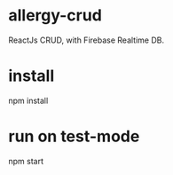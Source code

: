 # allergy-crud
ReactJs CRUD, with Firebase Realtime DB.

# install

npm install

# run on test-mode

npm start
